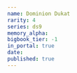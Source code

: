 ```yaml
---
name: Dominion Dukat
rarity: 4
series: ds9
memory_alpha:
bigbook_tier: -1
in_portal: true
date:
published: true
---
```



